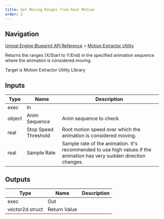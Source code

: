 ```yaml
---
title: Get Moving Ranges from Root Motion
order: 3
---
```

## Navigation

[Unreal Engine Blueprint API Reference](https://dev.epicgames.com/documentation/en-us/unreal-engine/BlueprintAPI) > [Motion Extractor Utility](https://dev.epicgames.com/documentation/en-us/unreal-engine/BlueprintAPI/MotionExtractorUtility)

Returns the ranges (X/Start to Y/End) in the specified animation sequence where the animation is considered moving.

Target is Motion Extractor Utility Library

## Inputs

| Type | Name | Description |
| --- | --- | --- |
| exec | In |  |
| object | Anim Sequence | Anim sequence to check |
| real | Stop Speed Threshold | Root motion speed over which the animation is considered moving. |
| real | Sample Rate | Sample rate of the animation. It's recommended to use high values if the animation has very sudden direction changes. |

## Outputs

| Type | Name | Description |
| --- | --- | --- |
| exec | Out |  |
| vector2d struct | Return Value |  |
